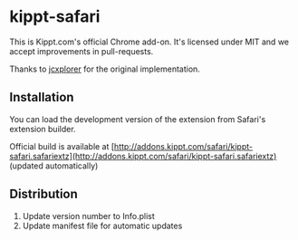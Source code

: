 # kippt-safari

This is Kippt.com's official Chrome add-on. It's licensed under MIT and we accept improvements in pull-requests.

Thanks to [jcxplorer](https://github.com/jcxplorer) for the original implementation.

## Installation

You can load the development version of the extension from Safari's extension builder.

Official build is available at [http://addons.kippt.com/safari/kippt-safari.safariextz](http://addons.kippt.com/safari/kippt-safari.safariextz) (updated automatically)

## Distribution

1. Update version number to Info.plist
2. Update manifest file for automatic updates
